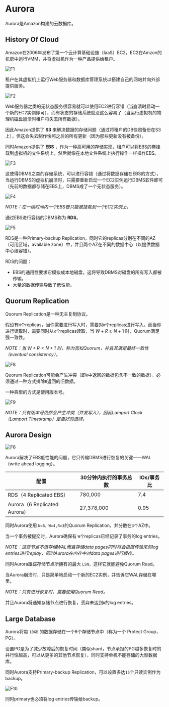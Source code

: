 # Aurora

Aurora是Amazon构建的云数据库。

## History Of Cloud

Amazon在2006年发布了第一个云计算基础设施（IaaS）EC2，EC2在Amzon的机房中运行VMM，并将虚拟机作为一种产品提供给租户。

![F1](./F1.jpg)

租户在其虚拟机上运行Web服务器和数据库管理系统以搭建自己的网站并向外部提供服务。

![F2](./F2.jpg)

Web服务器之类的无状态服务很容易就可以使用EC2进行容错（当崩溃时启动一个新的EC2实例即可），而有状态的存储系统就没这么容易了（当运行虚拟机的物理机磁盘崩溃时租户将失去所有数据）。

因此Amazon提供了 **S3** 来解决数据的存储问题（通过将租户的DB快照备份在S3上），但这会失去制作快照之后的所有更新（因为那些更新没有被备份）。

同时Amazon提供了 **EBS** ，作为一种高可用的存储实现，租户可以将EBS的卷挂载到虚拟机的文件系统上，然后就像在本地文件系统上执行操作一样操作EBS。

![F3](./F3.jpg)

这使得DBMS之类的存储系统，可以进行容错（通过将数据存储在EBS的方式），当运行DBMS的虚拟机崩溃时，只需要重新启动一个EC2实例运行DBMS软件即可（先前的数据都存储在EBS上，DBMS成了一个无状态服务）。

![F4](./F4.jpg)

*NOTE：在一段时间内一个EBS卷只能被挂载到一个EC2实例上。*

通过EBS进行容错的DBMS称为 **RDS**。

![F5](./F5.jpg)

RDS是一种Primary-backup Replication，同时它的replicas分别在不同的AZ（可用区域，available zone）中，并且两个AZ在不同的数据中心（以提供数据中心级容错）。

RDS的问题：
* EBS的通用性要求它模拟成本地磁盘，这将导致DBMS对磁盘的所有写入都被传输。
* 大量的数据传输导致了低性能。

## Quorum Replication

Quorum Replication是一种无主复制协议。

假设有`N`个replicas，当你需要进行写入时，需要对`W`个replicas进行写入，而当你进行读取时，需要同时从`R`个replicas读取，当 $W+R \ge N + 1$ 时，Quorum满足强一致性。

*NOTE：当 $W+R \lt N + 1$ 时，称为宽松Quorum，并且其满足最终一致性（eventual consistency）。*

![F8](./F8.jpg)

Quorum Replication可能会产生冲突（即`R`中返回的数据包含不一致的数据），必须通过一种方式排除`R`返回的旧数据。

一种典型的方式是使用版本号。

![F9](./F9.jpg)

*NOTE：只有版本号仍然会产生冲突（并发写入），因此Lamport Clock（Lamport Timestamp）是更好的选择。*

## Aurora Design

![F6](./F6.jpg)

Aurora解决了EBS低性能的问题，它只传输DBMS进行恢复的关键——WAL（write ahead logging）。

|配置|30分钟内执行的事务总数|IOs/事务比|
|-|-|-|
|RDS（4 Replicated EBS）|780,000|7.4|
|Aurora（6 Replicated Aurora）|27,378,000|0.95|

同时Aurora使用 `N=6，W=4,R=3`的Quorum Replication，并分散在`3`个AZ中。

当一个事务被提交时，Aurora确保有 `W`个replicas已经记录了事务的log entries。

*NOTE：这些节点不但存储WAL而且存储data pages同时将会根据传输来的log entries进行replay，同时Aurora在内存中对data pages进行缓存。*

同时Aurora跟踪存储节点所拥有的最大 `LSN`，这样它就能避免Quorum Read。

当Aurora崩溃时，只是简单地启动一个新的EC2实例，并告诉它WAL存储在哪里。

*NOTE：只有进行恢复时，需要使用Quorum Read。*

并且Aurora将通知存储节点进行恢复，丢弃未达到`W`的log entries。

## Large Database

Aurora将每 `10GB` 的数据存储在一个6个存储节点中（称为一个 Protect Group，PG）。

设置PG是为了减少故障后的恢复时间（类似shard，节点承担的PG越多恢复时的并行性越高，可以从更多的其他节点恢复），同时支持单机不能存储的大型数据库。

同时Aurora支持Primary-backup Replication，可以设置多达`15`个只读实例作为backup。

![F10](./F10.jpg)

同时primary也必须将log entries传输给backup。
